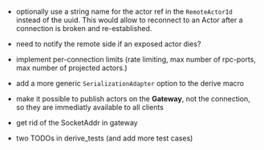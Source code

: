 * optionally use a string name for the actor ref in the ``RemoteActorId`` instead of the uuid. This would allow to reconnect to an Actor after a connection is broken and re-established.

* need to notify the remote side if an exposed actor dies?

* implement per-connection limits (rate limiting, max number of rpc-ports, max number of projected actors.)

* add a more generic ``SerializationAdapter`` option to the derive macro

* make it possible to publish actors on the **Gateway**, not the connection, so they are immediatly available to all clients

* get rid of the SocketAddr in gateway

* two TODOs in derive_tests (and add more test cases)

